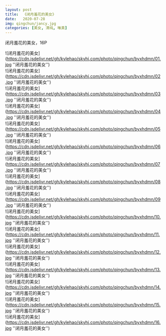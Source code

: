 ```yaml
---
layout: post
title:  《闭月羞花的美女》
date:   2020-07-28
img: qingchun/jancy.jpg
categories: [美女, 清纯, 唯美]
---
```


闭月羞花的美女，16P

![闭月羞花的美女](https://cdn.jsdelivr.net/gh/kylehao/skyhj.com/photo/qingchun/byxhdmn/01.jpg ''闭月羞花的美女'') <br>
![闭月羞花的美女](https://cdn.jsdelivr.net/gh/kylehao/skyhj.com/photo/qingchun/byxhdmn/02.jpg ''闭月羞花的美女'') <br>
![闭月羞花的美女](https://cdn.jsdelivr.net/gh/kylehao/skyhj.com/photo/qingchun/byxhdmn/03.jpg ''闭月羞花的美女'') <br>
![闭月羞花的美女](https://cdn.jsdelivr.net/gh/kylehao/skyhj.com/photo/qingchun/byxhdmn/04.jpg ''闭月羞花的美女'') <br>
![闭月羞花的美女](https://cdn.jsdelivr.net/gh/kylehao/skyhj.com/photo/qingchun/byxhdmn/05.jpg ''闭月羞花的美女'') <br>
![闭月羞花的美女](https://cdn.jsdelivr.net/gh/kylehao/skyhj.com/photo/qingchun/byxhdmn/06.jpg ''闭月羞花的美女'') <br>
![闭月羞花的美女](https://cdn.jsdelivr.net/gh/kylehao/skyhj.com/photo/qingchun/byxhdmn/07.jpg ''闭月羞花的美女'') <br>
![闭月羞花的美女](https://cdn.jsdelivr.net/gh/kylehao/skyhj.com/photo/qingchun/byxhdmn/08.jpg ''闭月羞花的美女'') <br>
![闭月羞花的美女](https://cdn.jsdelivr.net/gh/kylehao/skyhj.com/photo/qingchun/byxhdmn/09.jpg ''闭月羞花的美女'') <br>
![闭月羞花的美女](https://cdn.jsdelivr.net/gh/kylehao/skyhj.com/photo/qingchun/byxhdmn/10.jpg ''闭月羞花的美女'') <br>
![闭月羞花的美女](https://cdn.jsdelivr.net/gh/kylehao/skyhj.com/photo/qingchun/byxhdmn/11.jpg ''闭月羞花的美女'') <br>
![闭月羞花的美女](https://cdn.jsdelivr.net/gh/kylehao/skyhj.com/photo/qingchun/byxhdmn/12.jpg ''闭月羞花的美女'') <br>
![闭月羞花的美女](https://cdn.jsdelivr.net/gh/kylehao/skyhj.com/photo/qingchun/byxhdmn/13.jpg ''闭月羞花的美女'') <br>
![闭月羞花的美女](https://cdn.jsdelivr.net/gh/kylehao/skyhj.com/photo/qingchun/byxhdmn/14.jpg ''闭月羞花的美女'') <br>
![闭月羞花的美女](https://cdn.jsdelivr.net/gh/kylehao/skyhj.com/photo/qingchun/byxhdmn/15.jpg ''闭月羞花的美女'') <br>
![闭月羞花的美女](https://cdn.jsdelivr.net/gh/kylehao/skyhj.com/photo/qingchun/byxhdmn/16.jpg ''闭月羞花的美女'') <br>
